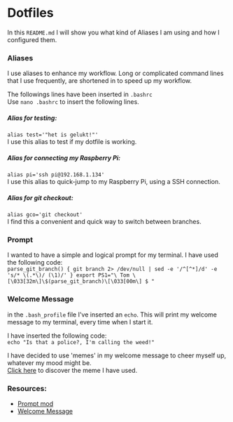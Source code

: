 # Dotfiles
In this `README.md` I will show you what kind of Aliases I am using and how I configured them.

### Aliases
I use aliases to enhance my workflow. Long or complicated command lines that I use frequently, are shortened in to speed up my workflow.  

The followings lines have been inserted in `.bashrc`  
Use `nano .bashrc` to insert the following lines.  

##### Alias for testing:
`alias test='"het is gelukt!"'`  
I use this alias to test if my dotfile is working.

##### Alias for connecting my Raspberry Pi:
`alias pi='ssh pi@192.168.1.134'`  
I use this alias to quick-jump to my Raspberry Pi, using a SSH connection.

##### Alias for git checkout:  
`alias gco='git checkout'`  
I find this a convenient and quick way to switch between branches.

### Prompt
I wanted to have a simple and logical prompt for my terminal. I have used the following code:  
`parse_git_branch() {
     git branch 2> /dev/null | sed -e '/^[^*]/d' -e 's/* \(.*\)/ (\1)/'
}
export PS1="\ Tom \[\033[32m\]\$(parse_git_branch)\[\033[00m\] $ "`  

### Welcome Message

in the `.bash_profile` file I've inserted an `echo`. This will print my welcome message to my terminal, every time when I start it.  

I have inserted the following code:  
`echo "Is that a police?, I'm calling the weed!"`
  
I have decided to use 'memes' in my welcome message to cheer myself up, whatever my mood might be.  
[Click here](https://www.youtube.com/watch?v=GAxD39rGUeE) to discover the meme I have used.



### Resources:
* [Prompt mod](https://www.digitalocean.com/community/tutorials/an-introduction-to-useful-bash-aliases-and-functions)
* [Welcome Message](https://unix.stackexchange.com/questions/171938/how-to-display-welcome-message-in-unix)
